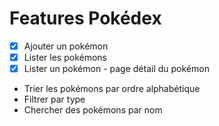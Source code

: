# Features Pokédex


- [x] Ajouter un pokémon 
- [x] Lister les pokémons
- [x] Lister un pokémon - page détail du pokémon
- Trier les pokémons par ordre alphabétique
- Filtrer par type
- Chercher des pokémons par nom